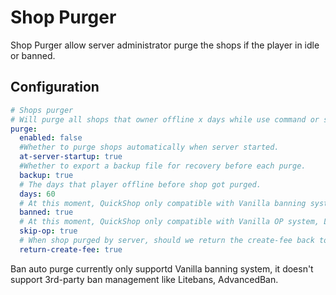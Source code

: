 # Shop Purger

Shop Purger allow server administrator purge the shops if the player in idle or banned.

## Configuration

```yaml
# Shops purger
# Will purge all shops that owner offline x days while use command or server startup
purge:
  enabled: false
  #Whether to purge shops automatically when server started.
  at-server-startup: true
  #Whether to export a backup file for recovery before each purge.
  backup: true
  # The days that player offline before shop got purged.
  days: 60
  # At this moment, QuickShop only compatible with Vanilla banning system (e.g Essentials using).
  banned: true
  # At this moment, QuickShop only compatible with Vanilla OP system, LuckPerms may need add in future.
  skip-op: true
  # When shop purged by server, should we return the create-fee back to players?
  return-create-fee: true
```

Ban auto purge currently only supportd Vanilla banning system, it doesn't support 3rd-party ban management like Litebans, AdvancedBan.
